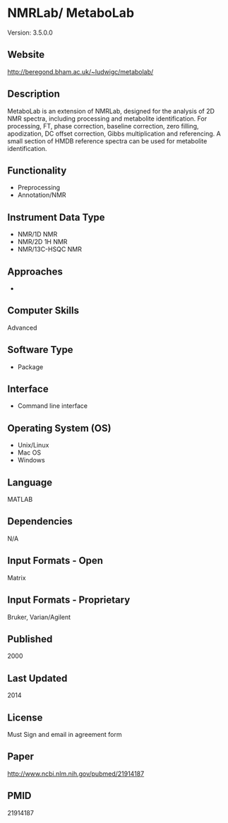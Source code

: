 # NMRLab/ MetaboLab
Version: 3.5.0.0

## Website
http://beregond.bham.ac.uk/~ludwigc/metabolab/

## Description
MetaboLab is an extension of NMRLab, designed for the analysis of 2D NMR spectra, including processing and metabolite identification. For processing, FT, phase correction, baseline correction, zero filling, apodization, DC offset correction, Gibbs multiplication and referencing. A small section of HMDB reference spectra can be used for metabolite identification.  

## Functionality
- Preprocessing
- Annotation/NMR

## Instrument Data Type
- NMR/1D NMR
- NMR/2D 1H NMR
- NMR/13C-HSQC NMR

## Approaches
-

## Computer Skills
Advanced

## Software Type
- Package

## Interface
- Command line interface

## Operating System (OS)
- Unix/Linux
- Mac OS
- Windows

## Language
MATLAB

## Dependencies
N/A

## Input Formats - Open
Matrix

## Input Formats - Proprietary
Bruker, Varian/Agilent

## Published
2000

## Last Updated
2014

## License
Must Sign and email in agreement form

## Paper
http://www.ncbi.nlm.nih.gov/pubmed/21914187

## PMID
21914187
